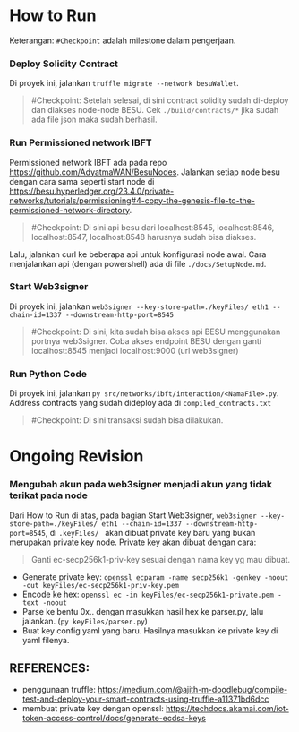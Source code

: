 


# How to Run
Keterangan: `#Checkpoint` adalah milestone dalam pengerjaan.


### Deploy Solidity Contract
Di proyek ini, jalankan `truffle migrate --network besuWallet`. 
> #Checkpoint: Setelah selesai, di sini contract solidity sudah di-deploy dan diakses node-node BESU. Cek `./build/contracts/*` jika sudah ada file json maka sudah berhasil.


### Run Permissioned network IBFT
Permissioned network IBFT ada pada repo https://github.com/AdyatmaWAN/BesuNodes. Jalankan setiap node besu dengan cara sama seperti start node di https://besu.hyperledger.org/23.4.0/private-networks/tutorials/permissioning#4-copy-the-genesis-file-to-the-permissioned-network-directory. 
> #Checkpoint: Di sini api besu dari localhost:8545, localhost:8546, localhost:8547, localhost:8548 harusnya sudah bisa diakses.

Lalu, jalankan curl ke beberapa api untuk konfigurasi node awal. Cara menjalankan api (dengan powershell) ada di file `./docs/SetupNode.md`.


### Start Web3signer
Di proyek ini, jalankan
`web3signer --key-store-path=./keyFiles/ eth1 --chain-id=1337 --downstream-http-port=8545`
> #Checkpoint: Di sini, kita sudah bisa akses api BESU menggunakan portnya web3signer. Coba akses endpoint BESU dengan ganti localhost:8545 menjadi localhost:9000 (url web3signer)
### Run Python Code
Di proyek ini, jalankan `py src/networks/ibft/interaction/<NamaFile>.py`. Address contracts yang sudah dideploy ada di `compiled_contracts.txt`
> #Checkpoint: Di sini transaksi sudah bisa dilakukan.


# Ongoing Revision
### Mengubah akun pada web3signer menjadi akun yang tidak terikat pada node
Dari How to Run di atas, pada bagian Start Web3signer, `web3signer --key-store-path=./keyFiles/ eth1 --chain-id=1337 --downstream-http-port=8545`, di `.keyFiles/ ` akan dibuat private key baru yang bukan merupakan private key node. Private key akan dibuat dengan cara:
>Ganti ec-secp256k1-priv-key sesuai dengan nama key yg mau dibuat.
- Generate private key:
`openssl ecparam -name secp256k1 -genkey -noout -out keyFiles/ec-secp256k1-priv-key.pem`
- Encode ke hex: `openssl ec -in keyFiles/ec-secp256k1-private.pem -text -noout`
- Parse ke bentu 0x.. dengan masukkan hasil hex ke parser.py, lalu jalankan. (`py keyFiles/parser.py`)
- Buat key config yaml yang baru. Hasilnya masukkan ke private key di yaml filenya.







## REFERENCES:
- penggunaan truffle: https://medium.com/@ajith-m-doodlebug/compile-test-and-deploy-your-smart-contracts-using-truffle-a11371bd6dcc
- membuat private key dengan openssl: https://techdocs.akamai.com/iot-token-access-control/docs/generate-ecdsa-keys

